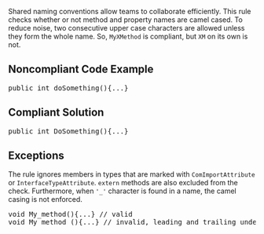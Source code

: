 Shared naming conventions allow teams to collaborate efficiently. This rule checks whether or not method and property names are camel cased. To
reduce noise, two consecutive upper case characters are allowed unless they form the whole name. So, `MyXMethod` is compliant, but
`XM` on its own is not.

## Noncompliant Code Example

<pre>
public int doSomething(){...}
</pre>

## Compliant Solution

<pre>
public int DoSomething(){...}
</pre>

## Exceptions

The rule ignores members in types that are marked with `ComImportAttribute` or `InterfaceTypeAttribute`. `extern`
methods are also excluded from the check. Furthermore, when `'_'` character is found in a name, the camel casing is not enforced.

<pre>
void My_method(){...} // valid
void My_method_(){...} // invalid, leading and trailing underscores are reported
</pre>